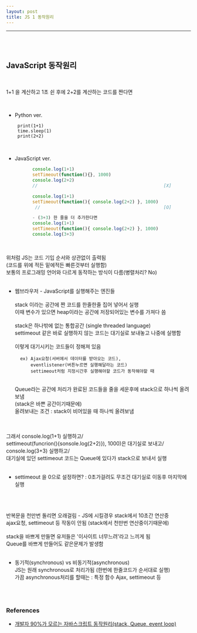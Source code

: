 ```yaml
---
layout: post
title: JS 1 동작원리
---
```


---

<br><br>

## JavaScript 동작원리

<br>

1+1 을 계산하고 1초 쉰 후에 2+2를 계산하는 코드를 짠다면

<br>

- Python ver.<br>

       print(1+1)
       time.sleep(1)
       print(2+2)

<br>

- JavaScript ver.<br>

```javascript
          console.log(1+1)
          setTimeout(function(){}, 1000)
          console.log(2+2)
          //                                                [X]

          console.log(1+1)
          setTimeout(function(){ console.log(2+2) }, 1000)
           //                                               [O]

          - (3+3) 한 줄을 더 추가한다면
          console.log(1+1)
          setTimeout(function(){ console.log(2+2) }, 1000)
          console.log(3+3)
```

  <br>

위처럼 JS는 코드 기입 순서와 상관없이 출력됨<br>
(코드를 위에 적든 밑에적든 빠른것부터 실행함)<br>
보통의 프로그래밍 언어와 다르게 동작하는 방식이 다름(병렬처리? No)<br><br>

- 웹브라우저 - JavaScript를 실행해주는 엔진들
  <br><br>
  stack 이라는 공간에 짠 코드를 한줄한줄 집어 넣어서 실행<br>
  이때 변수가 있으면 heap이라는 공간에 저장되어있는 변수를 가져다 씀
  <br><br>
  stack은 하나밖에 없는 통합공간 (single threaded language)<br>
  settimeout 같은 바로 실행하지 않는 코드는 대기실로 보내놓고 나중에 실행함<br>
  <br>
  이렇게 대기시키는 코드들이 정해져 있음<br>

        ex) Ajax요청(서버에서 데이터를 받아오는 코드),
            eventlistener(버튼누르면 실행해달라는 코드)
            settimeout처럼 지정시간후 실행해야할 코드가 동작해야할 때

  <br>
    Queue라는 공간에 처리가 완료된 코드들을 줄을 세운후에 stack으로 하나씩 올려보냄<br>
    (stack은 바쁜 공간이기때문에)<br>
    올려보내는 조건 : stack이 비어있을 때 하나씩 올려보냄
    <br><br>

<br>
그래서 console.log(1+1) 실행하고/ <br>
settimeout(funcrion(){sonsole.log(2+2)}), 1000)은 대기실로 보내고/ <br>
console.log(3+3) 실행하고/ <br>
대기실에 있던 settimeout 코드는 Queue에 있다가 stack으로 보내서 실행
<br><br>

- settimeout 을 0으로 설정하면? : 0초가걸려도 무조건 대기실로 이동후 마지막에 실행
  <br><br>

<br><br>
반복문을 천만번 돌리면 오래걸림 - JS에 시킬경우 stack에서 10초간 연산중<br>
ajax요청, settimeout 등 작동이 안됨 (stack에서 천만번 연산중이기때문에)
<br><br>
stack을 바쁘게 만들면 유저들은 '이사이트 너무느려'라고 느끼게 됨<br>
Queue를 바쁘게 만들어도 같은문제가 발생함
<br><br>

- 동기적(synchronous) vs 비동기적(asynchronous)<br>
  JS는 원래 synchronous로 처리가됨 (한번에 한줄코드가 순서대로 실행)<br>
  가끔 asynchronous처리를 할때는 : 특정 함수 Ajax, settimeout 등
  <br>

<br><br>

### References

- [개발자 90%가 모르는 자바스크립트 동작원리(stack, Queue, event loop)](https://www.youtube.com/watch?v=v67LloZ1ieI)

<br>

